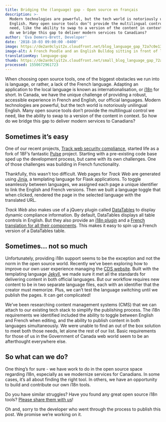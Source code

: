 ```yaml
---
title: Bridging the (language) gap - Open source en français
description: >-
  Modern technologies are powerful, but the tech world is notoriously unilingual
  English. Many open source tools don’t provide the multilingual control we
  need, like the ability to swap to a version of the content in context. So how
  do we bridge this gap to deliver modern services to Canadians?
author: 'Eva Demers-Brett, Developer'
date: '2018-10-03 09:00:00 -0400'
image: https://de2an9clyit2x.cloudfront.net/blog_language_gap_72a7c0e138.jpg
image-alt: A French Poodle and an English Bulldog sitting in front of laptops.
translationKey: language-gap
thumb: https://de2an9clyit2x.cloudfront.net/small_blog_language_gap_72a7c0e138.jpg
processed: 1550672961723
---
```


When choosing open source tools, one of the biggest obstacles we run into is language, or rather, a lack of the French language. Adapting an application to the local language is known as internationalisation, or [i18n](https://en.wikipedia.org/wiki/Internationalization_and_localization) for short. In Canada, we have the unique challenge of providing a robust, accessible experience in French and English, our official languages. Modern technologies are powerful, but the tech world is notoriously unilingual English. Many open source tools don’t provide the multilingual control we need, like the ability to swap to a version of the content in context. So how do we bridge this gap to deliver modern services to Canadians?

## Sometimes it’s easy

One of our recent projects, [Track web security compliance](https://cds-snc.github.io/track-web-security-compliance/), started life as a fork of 18F’s fantastic [Pulse](https://pulse.cio.gov/) project. Starting with a pre-existing code base sped up the development process, but came with its own challenges. One of those challenges was building in French functionality.

Thankfully, this wasn’t too difficult. Web pages for *Track Web* are generated using [Jinja](http://jinja.pocoo.org/docs/2.10/), a templating language for Flask applications. To toggle seamlessly between languages, we assigned each page a unique identifier to link the English and French versions. Then we built a language toggle that when clicked, rendered the page in the selected language with the translated URL.

*Track Web* also makes use of a jQuery plugin called [DataTables](https://datatables.net/) to display dynamic compliance information. By default, DataTables displays all table controls in English. But they also provide an [i18n plugin](https://datatables.net/plug-ins/i18n/) and a [French translation for all their components](https://datatables.net/plug-ins/i18n/French). This makes it easy to spin up a French version of a DataTables table.

## Sometimes… not so much

Unfortunately, providing i18n support seems to be the exception and not the norm in the open source world. Recently we’ve been exploring how to improve our own user experience managing the [CDS website](https://digital.canada.ca/). Built with the templating language [Jekyll](https://jekyllrb.com/), we made sure it met all the standards for delivering content in both official languages.  But our workflow requires new content to be in two separate language files, each with an identifier that the creator must memorize. Plus, we can’t test the language switching until we publish the pages. It can get complicated!

We’ve been researching content management systems (CMS) that we can attach to our existing tech stack to simplify the publishing process. The i18n requirements we identified included the ability to toggle between English and French when editing, and the ability to publish content in both languages simultaneously. We were unable to find an out of the box solution to meet both those needs, let alone the rest of our list. Basic requirements for those of us in the Government of Canada web world seem to be an afterthought everywhere else.

## So what can we do?

One thing’s for sure - we have work to do in the open source space regarding i18n, especially as we modernize services for Canadians. In some cases, it’s all about finding the right tool. In others, we have an opportunity to build and contribute our own i18n tools.

Do you have similar struggles? Have you found any great open source i18n tools? [Please share them with us](#contact-us-links)!

Oh and, sorry to the developer who went through the process to publish this post. We promise we’re working on it.
